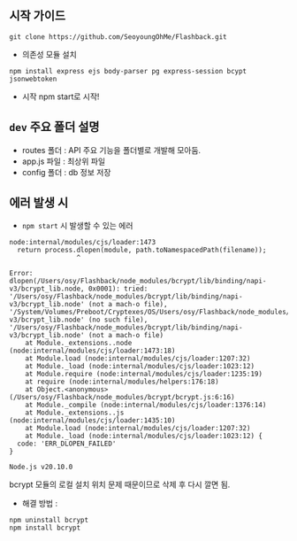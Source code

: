 

## 시작 가이드
```
git clone https://github.com/SeoyoungOhMe/Flashback.git
```
- 의존성 모듈 설치
```
npm install express ejs body-parser pg express-session bcypt jsonwebtoken
```
- 시작 
npm start로 시작!

## `dev` 주요 폴더 설명
- routes 폴더 : API 주요 기능을 폴더별로 개발해 모아둠.
- app.js 파일 : 최상위 파일
- config 폴더 : db 정보 저장


## 에러 발생 시
- `npm start` 시 발생할 수 있는 에러
```
node:internal/modules/cjs/loader:1473
  return process.dlopen(module, path.toNamespacedPath(filename));
                 ^

Error: dlopen(/Users/osy/Flashback/node_modules/bcrypt/lib/binding/napi-v3/bcrypt_lib.node, 0x0001): tried: '/Users/osy/Flashback/node_modules/bcrypt/lib/binding/napi-v3/bcrypt_lib.node' (not a mach-o file), '/System/Volumes/Preboot/Cryptexes/OS/Users/osy/Flashback/node_modules/bcrypt/lib/binding/napi-v3/bcrypt_lib.node' (no such file), '/Users/osy/Flashback/node_modules/bcrypt/lib/binding/napi-v3/bcrypt_lib.node' (not a mach-o file)
    at Module._extensions..node (node:internal/modules/cjs/loader:1473:18)
    at Module.load (node:internal/modules/cjs/loader:1207:32)
    at Module._load (node:internal/modules/cjs/loader:1023:12)
    at Module.require (node:internal/modules/cjs/loader:1235:19)
    at require (node:internal/modules/helpers:176:18)
    at Object.<anonymous> (/Users/osy/Flashback/node_modules/bcrypt/bcrypt.js:6:16)
    at Module._compile (node:internal/modules/cjs/loader:1376:14)
    at Module._extensions..js (node:internal/modules/cjs/loader:1435:10)
    at Module.load (node:internal/modules/cjs/loader:1207:32)
    at Module._load (node:internal/modules/cjs/loader:1023:12) {
  code: 'ERR_DLOPEN_FAILED'
}

Node.js v20.10.0
```
bcrypt 모듈의 로컬 설치 위치 문제 때문이므로 삭제 후 다시 깔면 됨.

- 해결 방법 :
```
npm uninstall bcrypt
npm install bcrypt
```
